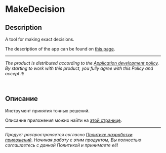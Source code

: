 # MakeDecision

## Description

A tool for making exact decisions.

The description of the app can be found on [this page](https://adslbarxatov.github.io/MakeDecision).

---

*The product is distributed according to the [Application development policy](https://adslbarxatov.github.io/ADP).
By starting to work with this product, you fully agree with this Policy and accept it!*

&nbsp;



## Описание

Инструмент принятия точных решений.

Описание приложения можно найти на [этой странице](https://adslbarxatov.github.io/MakeDecision/ru).

---

*Продукт распространяется согласно [Политике разработки приложений](https://adslbarxatov.github.io/ADP/ru).
Начиная работу с этим продуктом, Вы полностью соглашаетесь с данной Политикой и принимаете её!*
